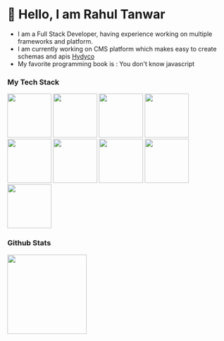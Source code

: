 # 👋 Hello, I am Rahul Tanwar

- I am a Full Stack Developer, having experience working on multiple frameworks and platform.
- I am currently working on CMS platform which makes easy to create schemas and apis [Hydyco](https://hydyco.com)
- My favorite programming book is : You don't know javascript

### My Tech Stack

<img src="https://cdn.jsdelivr.net/gh/devicons/devicon/icons/nodejs/nodejs-original.svg" width="100" />
<img src="https://cdn.jsdelivr.net/gh/devicons/devicon/icons/javascript/javascript-original.svg" width="100" />
<img src="https://cdn.jsdelivr.net/gh/devicons/devicon/icons/react/react-original.svg" width="100"/>
<img src="https://cdn.jsdelivr.net/gh/devicons/devicon/icons/flutter/flutter-original.svg" width="100"/>

<img src="https://cdn.jsdelivr.net/gh/devicons/devicon/icons/php/php-original.svg" width="100"/>

<img src="https://cdn.jsdelivr.net/gh/devicons/devicon/icons/python/python-original.svg" width="100"/>

<img src="https://cdn.jsdelivr.net/gh/devicons/devicon/icons/ionic/ionic-original.svg" width="100"/>

<img src="https://cdn.jsdelivr.net/gh/devicons/devicon/icons/typescript/typescript-original.svg" width="100"/>

<img src="https://cdn.jsdelivr.net/gh/devicons/devicon/icons/docker/docker-original.svg" width="100"/>

### Github Stats

<img height="180em" src="https://github-readme-stats.vercel.app/api?username=iamrahultanwar&show_icons=true&hide_border=true&&count_private=true&include_all_commits=true" />
